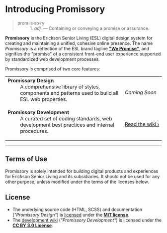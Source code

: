 # Introducing Promissory

><dl>
><dt>prom·is·so·ry</dt>
><dd>1. <em>adj.</em> &mdash; Containing or conveying a promise or assurance.</dd>
></dl>

**Promissory** is the Erickson Senior Living (ESL) digital design system for creating and maintaining a unified, cohesive online presence. The name *Promissory* is a reflection of the ESL brand tagline [**"We Promise"**](https://youtu.be/PQL77tH8evA), and signifies the "promise" of a consistent front-end user experience supported by standardized web development processes.

Promissory is comprised of two core features:

<table>
<tr>
<td>
<dl>
<dt><b>Promissory Design</b></dt>
<dd>A comprehensive library of styles, components and patterns used to build all ESL web properties.</dd>
</dl>
</td>
<td><i>Coming&nbsp;Soon</i></td>
</tr>
<tr>
<td>
<dl>
<dt><b>Promissory Development</b></dt>
<dd>A curated set of coding standards, web development best practices and internal procedures.</dd>
</dl>
</td>
<td><a href="https://github.com/ericksonweb/promissory/wiki">Read&nbsp;the&nbsp;wiki&nbsp;&rsaquo;</a></td>
</tr>
</table>

---

## Terms of Use
Promissory is solely intended for building digital products and experiences for Erickson Senior Living and its subsidiaries. It should not be used for any other purpose, unless modified under the terms of the licenses below.

## License
- The underlying source code (HTML, SCSS) and documentation (*"Promissory Design"*) is [licensed](https://github.com/ericksonweb/promissory/blob/main/LICENSE) under the [**MIT license**](https://opensource.org/licenses/MIT).
- The [development wiki](https://github.com/ericksonweb/promissory/wiki) (*"Promissory Development"*) is licensed under the [**CC BY 3.0 License**](https://creativecommons.org/licenses/by/3.0/).
